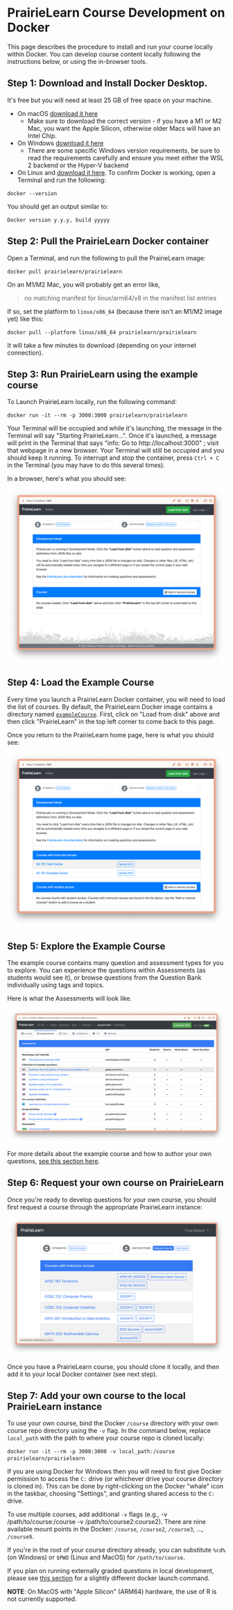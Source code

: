 # PrairieLearn Course Development on Docker

This page describes the procedure to install and run your course locally within Docker. You can develop course content locally following the instructions below, or using the in-browser tools.

## Step 1: Download and Install Docker Desktop.

It's free but you will need at least 25 GB of free space on your machine.

- On macOS [download it here](https://docs.docker.com/desktop/install/mac-install/)
    - Make sure to download the correct version - if you have a M1 or M2 Mac, you want the Apple Silicon, otherwise older Macs will have an Intel Chip.
- On Windows [download it here](https://docs.docker.com/desktop/install/windows-install/)
    - There are some specific Windows version requirements, be sure to read the requirements carefully and ensure you meet either the WSL 2 backend or the Hyper-V backend
- On Linux and [download it here](https://docs.docker.com/desktop/install/linux-install/).
To confirm Docker is working, open a Terminal and run the following:

```
docker --version
```

You should get an output similar to:

```
Docker version y.y.y, build yyyyy
```

## Step 2: Pull the PrairieLearn Docker container

Open a Terminal, and run the following to pull the PrairieLearn image:

```
docker pull prairielearn/prairielearn
```

On an M1/M2 Mac, you will probably get an error like,

> no matching manifest for linux/arm64/v8 in the manifest list entries

If so, set the platform to `linux/x86_64` (because there isn't an M1/M2 image yet) like this:

```
docker pull --platform linux/x86_64 prairielearn/prairielearn
```

It will take a few minutes to download (depending on your internet connection).

## Step 3: Run PrairieLearn using the example course

To Launch PrairieLearn locally, run the following command:

```
docker run -it --rm -p 3000:3000 prairielearn/prairielearn
```

Your Terminal will be occupied and while it's launching, the message in the Terminal will say "Starting PrairieLearn...".
Once it's launched, a message will print in the Terminal that says "info: Go to http://localhost:3000" ; visit that webpage in a new browser.
Your Terminal will still be occupied and you should keep it running.
To interrupt and stop the container, press `Ctrl + C` in the Terminal (you may have to do this several times).

In a browser, here's what you should see:

<img src="pl_images/pl_server.png">

## Step 4: Load the Example Course

Every time you launch a PrairieLearn Docker container, you will need to load the list of courses.
By default, the PrairieLearn Docker image contains a directory named [`exampleCourse`](https://github.com/PrairieLearn/PrairieLearn/tree/master/exampleCourse).
First, click on "Load from disk" above and then click "PrairieLearn" in the top left corner to come back to this page.

Once you return to the PrairieLearn home page, here is what you should see:

<img src="pl_images/pl_server_courses.png">

## Step 5: Explore the Example Course

The example course contains many question and assessment types for you to explore.
You can experience the questions within Assessments (as students would see it), or browse questions from the Question Bank individually using tags and topics.

Here is what the Assessments will look like.

<img src="pl_images/pl_example_course.png">

For more details about the example course and how to author your own questions, [see this section here](https://prairielearn.readthedocs.io/en/latest/getStarted/).

## Step 6: Request your own course on PrairieLearn

Once you're ready to develop questions for your own course, you should first request a course through the appropriate PrairieLearn instance:

<img src="pl_images/pl_request_course.png">

Once you have a PrairieLearn course, you should clone it locally, and then add it to your local Docker container (see next step).

## Step 7: Add your own course to the local PrairieLearn instance

To use your own course, bind the Docker `/course` directory with your own course repo directory using the `-v` flag.
In the command below, replace `local_path` with the path to where your course repo is cloned locally:

```
docker run -it --rm -p 3000:3000 -v local_path:/course prairielearn/prairielearn
```

If you are using Docker for Windows then you will need to first give Docker permission to access the `C:` drive (or whichever drive your course directory is cloned in).
This can be done by right-clicking on the Docker "whale" icon in the taskbar, choosing "Settings", and granting shared access to the `C:` drive.

To use multiple courses, add additional `-v` flags (e.g., -v /path/to/course:/course -v /path/to/course2:course2). There are nine available mount points in the Docker: `/course`, `/course2`, `/course3`, ..., `/course9`.

If you're in the root of your course directory already, you can substitute `%cd%` (on Windows) or `$PWD` (Linux and MacOS) for `/path/to/course`.

If you plan on running externally graded questions in local development, please see [this section](https://prairielearn.readthedocs.io/en/latest/externalGrading/#running-locally-on-docker) for a slightly different docker launch command.

**NOTE**: On MacOS with "Apple Silicon" (ARM64) hardware, the use of R is not currently supported.